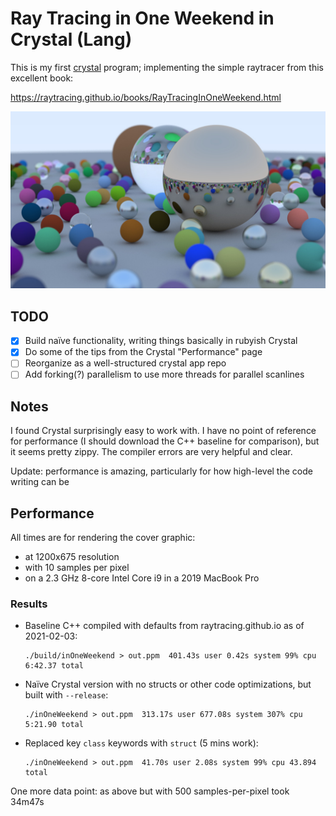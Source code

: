 # Ray Tracing in One Weekend in Crystal (Lang)

This is my first [crystal][cl] program; implementing the simple raytracer from
this excellent book:

https://raytracing.github.io/books/RayTracingInOneWeekend.html

![render](out.jpg)

## TODO

- [x] Build naïve functionality, writing things basically in rubyish Crystal
- [x] Do some of the tips from the Crystal "Performance" page
- [ ] Reorganize as a well-structured crystal app repo
- [ ] Add forking(?) parallelism to use more threads for parallel scanlines

## Notes

I found Crystal surprisingly easy to work with. I have no point of reference
for performance (I should download the C++ baseline for comparison), but it
seems pretty zippy. The compiler errors are very helpful and clear.

Update: performance is amazing, particularly for how high-level the code
writing can be

## Performance

All times are for rendering the cover graphic:

- at 1200x675 resolution
- with 10 samples per pixel
- on a 2.3 GHz 8-core Intel Core i9 in a 2019 MacBook Pro

### Results

- Baseline C++ compiled with defaults from raytracing.github.io as of
  2021-02-03:
  ```
  ./build/inOneWeekend > out.ppm  401.43s user 0.42s system 99% cpu 6:42.37 total
  ```
- Naïve Crystal version with no structs or other code optimizations, but
  built with `--release`:
  ```
  ./inOneWeekend > out.ppm  313.17s user 677.08s system 307% cpu 5:21.90 total
  ```
- Replaced key `class` keywords with `struct` (5 mins work):
  ```
  ./inOneWeekend > out.ppm  41.70s user 2.08s system 99% cpu 43.894 total
  ```

One more data point: as above but with 500 samples-per-pixel took 34m47s

[cl]: https://crystal-lang.org/
